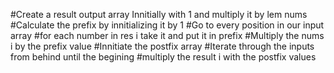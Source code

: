 #Create a result output array Innitially with 1 and multiply it by lem nums
#Calculate the prefix by innitializing it by 1
#Go to every position in our input array
#for each number in res i take it and put it in prefix
#Multiply the nums i by the prefix value
#Innitiate the postfix array
#Iterate through the inputs from behind  until the begining
#multiply the result i with the postfix values